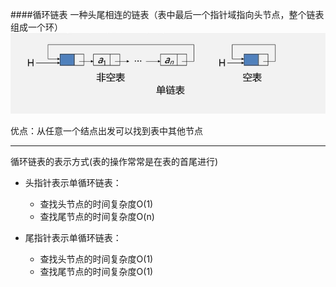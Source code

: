 ####循环链表
一种头尾相连的链表（表中最后一个指针域指向头节点，整个链表组成一个环）
![循环链表](../../../assets/循环链表.jpg)

优点：从任意一个结点出发可以找到表中其他节点

******
循环链表的表示方式(表的操作常常是在表的首尾进行)

- 头指针表示单循环链表：
    - 查找头节点的时间复杂度O(1)
    - 查找尾节点的时间复杂度O(n)

- 尾指针表示单循环链表：
     - 查找头节点的时间复杂度O(1)
     - 查找尾节点的时间复杂度O(1)
